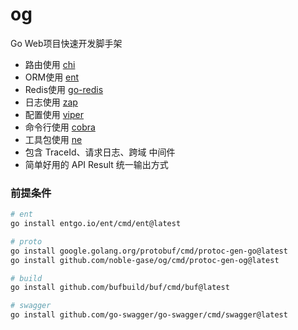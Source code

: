 # og

Go Web项目快速开发脚手架

- 路由使用 [chi](https://github.com/go-chi/chi)
- ORM使用 [ent](https://github.com/ent/ent)
- Redis使用 [go-redis](https://github.com/redis/go-redis)
- 日志使用 [zap](https://github.com/uber-go/zap)
- 配置使用 [viper](https://github.com/spf13/viper)
- 命令行使用 [cobra](https://github.com/spf13/cobra)
- 工具包使用 [ne](https://github.com/noble-gase/ne)
- 包含 TraceId、请求日志、跨域 中间件
- 简单好用的 API Result 统一输出方式

### 前提条件

```sh
# ent
go install entgo.io/ent/cmd/ent@latest

# proto
go install google.golang.org/protobuf/cmd/protoc-gen-go@latest
go install github.com/noble-gase/og/cmd/protoc-gen-og@latest

# build
go install github.com/bufbuild/buf/cmd/buf@latest

# swagger
go install github.com/go-swagger/go-swagger/cmd/swagger@latest
```
